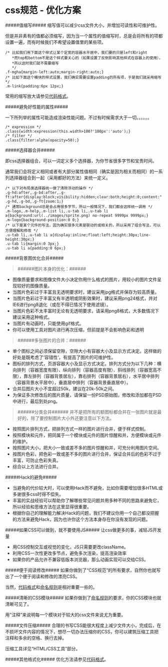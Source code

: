 css规范 - 优化方案
============

#####值缩写#####
缩写值可以减少css文件大小，并增加可读性和可维护性。

但是并非素有的值都必须缩写，因为当一个属性的值缩写时，总是会将所有的项都设置一遍，而有时候我们不希望设置值里的某些项。
	
	/* 比如我们用下面这个样式让某个定宽的容器水平居中，我们要的只是left和right
	   *而top和bottom不是这个样式要关心的（如果设置了反倒影响其他样式在容器上的使用），
	   *所以这时我们就不需要缩写
	   */
	.f-mgha{margin-left:auto;margin-right:auto;}
	/* 比如下面这个模块的样式设置，我们确实需要设置padding的所有项，于是我们就采用缩写 */
	.m-link{padding:6px 12px;}
常用的缩写放大请参见[代码格式](Css_format.md)。

#####避免好性能的属性#####

一下所列举的属性可能造成渲染性能问题。不过有时候需求大于一切。。。。。。

	/* expression */
	.class{width:expression(this.width>100?'100px':'auto');}
	/* filter */
	.class{filter:alpha(opacity=50);}

#####选择器合并#####

即css选择器组合，可以一词定义多个选择器，为你节省很多字节和宝贵时间。

通常我们会将定义相同或者有大部分属性值相同（确实是因为相关而相同）的一系列选择器组合到一起（采用都好的方法）来统一定义。

	/* 以下对布局类选择器统一做了清除浮动的操作 */
	.g-hd:after,.g-bd:after,.g-ft:after{display:block;visibility:hidden;clear:both;height:0;content:".";}
	.g-hd,.g-bd,.g-ft{zoom:1;}
	/* 通常background总是会占用很多字节，所以一般情况下，我们都会这样统一调用 */
	.m-logo,.m-help,.m-list li,.u-tab li,.u-tab li a{background:url(../images/sprite.png) no-repeat 9999px 9999px;}
	.m-logo{background-position:0 0;}
	/* 以下是某个元件的写法，因为确实很多元素是联动的或相关的，所以采用了组合写法，可以方便理解和修改 */
	.u-tab li,.u-tab li a{display:inline;float:left;height:30px;line-height:30px;}
	.u-tab li{margin:0 3px;}
	.u-tab li a{padding:0 6px;}

#####背景图优化合并#####
>######图片本身的优化：######
*	图像质量要求和图像文件大小决定你用什么格式的图片，用较小的图片文件呈现较好的图像质量。
*	当图片色彩过于丰富且无透明要求时，建议采用jpg格式并保存为较高质量。
*	当图片色彩过于丰富又有半透明或阴影效果时，建议采用png24格式，并对IE6进行png8退化（或在不得已情况下使用滤镜）。
*	当图片色彩不太丰富时无论有无透明要求，请采用png8格式，大多数情况下建议采用这种格式。
*	当图片有动画时，只能使用gif格式。
*	你可以使用工具对图片进行再次压缩，但前提是不会影响色彩和透明
>######多张图片的合并：######
*	单个图标之间必须保留空隙，空隙大小有容器大小及显示方式决定。这样做的好处是既考虑了‘容错性’，有提高了图片的可维护性。
*	图标的排列方式，页游容器大小及显示方式决定。排列方式分为以下几种：横向排列（容器宽度有限）、纵向排列（容器高度有限）、斜线排列（容器宽高不限），靠左排列（容器背景居左），靠右排列（容器背景居右），水平居中排列（容器背景水平居中），垂直居中排列（容器背景垂直居中）。
*	合并后图片大小不宜超过50k，建议在20k-50k之间。
*	为保证多次修改后的图片质量，请保留一份PSD原始图，修改和添加都在PSD中进行，最后到处png。
>######分类合并######
并不是把所有的额图标都合并在一张图片就是最好的，除了要控制图片大小外还要注意以下方法。
>
*	按照图片排列方式，把排列方式一样的图片进行合并，便于样式控制。
*	按照模块和元件，把同属于一个模块或元件的图片惊醒和并，方便模块或元件的维护。
*	按照图片大小，把大小一致或差不多的图片惊醒和并，可充分利用图片空间。
*	按图片色彩，把色彩一致或差不多的图片进行合并，保证合并后的色彩不过于丰富，可防止色彩失真。
*	综合以上方法进行合并。

#####Hack的避免#####

*	当避免的代价较大时，可以使用Hack而不避免，比如你需要增加很多HTML或多谢很多css时得不偿失。
*	丰富的实战经验可以帮助你了解哪些常见问题并用多种不同的思路来避免它，所以经验和思维方法在这里显得很重要。
*	根据你自己的理解能力解决Hack的问题，我们不建议你用一个自己都没把握的方法来避免Hack，因为也许你这个方法本身存在你没有发现的问题。

#####如果CSS可以做到，就不要使用JS#####
让css做更多的事，减轻JS开发量

*	用CSS控制交互或视觉的变化，JS只需要更改className。
*	利用CSS一次性更改多节点，避免多次渲染，提高渲染效率
*	如果你的产品允许不兼容低版本浏览器，那么动画实现可以交给CSS。

#####便于阅读修改#####
如果你做到了“CSS规范”的所有要求，自然你也就写出了一个便于阅读和修改的漂亮CSS。

当然，[代码格式](Css_format.md "代码格式")和[命名规则](Css_Name.md "命名规则")是相对重要一些的。

#####清晰的CSS模块#####
如果你做到了[命名规则](Css_Name.md "命名规则")的要求，你的CSS模块也就清晰可见了。

用“注释”来说明每一个模块对于较大的css文件来说尤为重要。

#####文件压缩#####
合理的书写CSS能很大程度上减少文件大小，完成后，在不损坏文件内容的情况下，想尽一切办法压缩你的CSS，你可以建筑压缩工具把注释和多余的空格、换行去掉。

压缩工具详见“HTML/CSS工具”部分。

#####其他格式化#####
优化方法请参见[代码格式](Css_format.md "代码格式")。
